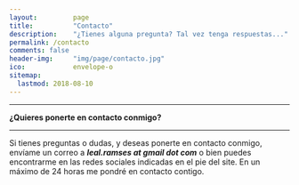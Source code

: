 ```yaml
---
layout:         page
title:          "Contacto"
description:    "¿Tienes alguna pregunta? Tal vez tenga respuestas..."
permalink: /contacto
comments: false
header-img:     "img/page/contacto.jpg"
ico:            envelope-o
sitemap:
  lastmod: 2018-08-10
---
```

<hr />
<p><strong>¿Quieres ponerte en contacto conmigo?</strong></p>
<hr />
<p>Si tienes preguntas o dudas, y deseas ponerte en contacto conmigo,
  envíame un correo a <i class="fa fa-envelope-o"></i> <strong><i>leal.ramses at gmail dot com</i></strong> o bien puedes
  encontrarme en las redes sociales indicadas en el pie del site. En
  un máximo de 24 horas me pondré en contacto contigo.</p>
